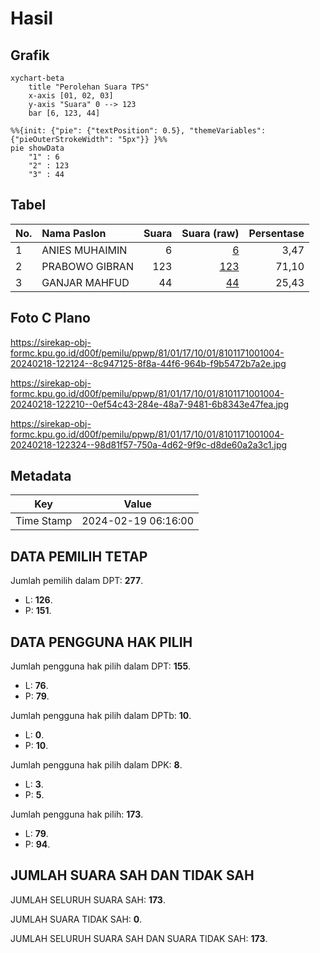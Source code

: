 # Hasil

## Grafik

```mermaid
xychart-beta
    title "Perolehan Suara TPS"
    x-axis [01, 02, 03]
    y-axis "Suara" 0 --> 123
    bar [6, 123, 44]
```

```mermaid
%%{init: {"pie": {"textPosition": 0.5}, "themeVariables": {"pieOuterStrokeWidth": "5px"}} }%%
pie showData
    "1" : 6
    "2" : 123
    "3" : 44
```

## Tabel

| No. | Nama Paslon    | Suara | Suara (raw) | Persentase |
|:--- |:-------------- | -----:| -----------:| ----------:|
| 1   | ANIES MUHAIMIN | 6     | [6][p-1]    | 3,47       |
| 2   | PRABOWO GIBRAN | 123   | [123][p-2]  | 71,10      |
| 3   | GANJAR MAHFUD  | 44    | [44][p-3]   | 25,43      |


[p-1]: https://github.com/gigit-pemilu/pemilu-2024-81-maluku/blob/main/pilpres/hitung-suara/sub/81-maluku/sub/01-maluku-tengah/sub/17-kota-masohi/sub/1001-namaelo/sub/004-tps/sub/paslon-1.txt
[p-2]: https://github.com/gigit-pemilu/pemilu-2024-81-maluku/blob/main/pilpres/hitung-suara/sub/81-maluku/sub/01-maluku-tengah/sub/17-kota-masohi/sub/1001-namaelo/sub/004-tps/sub/paslon-2.txt
[p-3]: https://github.com/gigit-pemilu/pemilu-2024-81-maluku/blob/main/pilpres/hitung-suara/sub/81-maluku/sub/01-maluku-tengah/sub/17-kota-masohi/sub/1001-namaelo/sub/004-tps/sub/paslon-3.txt

## Foto C Plano

https://sirekap-obj-formc.kpu.go.id/d00f/pemilu/ppwp/81/01/17/10/01/8101171001004-20240218-122124--8c947125-8f8a-44f6-964b-f9b5472b7a2e.jpg

https://sirekap-obj-formc.kpu.go.id/d00f/pemilu/ppwp/81/01/17/10/01/8101171001004-20240218-122210--0ef54c43-284e-48a7-9481-6b8343e47fea.jpg

https://sirekap-obj-formc.kpu.go.id/d00f/pemilu/ppwp/81/01/17/10/01/8101171001004-20240218-122324--98d81f57-750a-4d62-9f9c-d8de60a2a3c1.jpg


## Metadata

| Key        | Value               |
| ---------- | ------------------- |
| Time Stamp | 2024-02-19 06:16:00 |


## DATA PEMILIH TETAP

Jumlah pemilih dalam DPT: **277**.
 * L: **126**.
 * P: **151**.

## DATA PENGGUNA HAK PILIH

Jumlah pengguna hak pilih dalam DPT: **155**.
 * L: **76**.
 * P: **79**.

Jumlah pengguna hak pilih dalam DPTb: **10**.
 * L: **0**.
 * P: **10**.

Jumlah pengguna hak pilih dalam DPK: **8**.
 * L: **3**.
 * P: **5**.

Jumlah pengguna hak pilih: **173**.
 * L: **79**.
 * P: **94**.

## JUMLAH SUARA SAH DAN TIDAK SAH

JUMLAH SELURUH SUARA SAH: **173**.

JUMLAH SUARA TIDAK SAH: **0**.

JUMLAH SELURUH SUARA SAH DAN SUARA TIDAK SAH: **173**.


